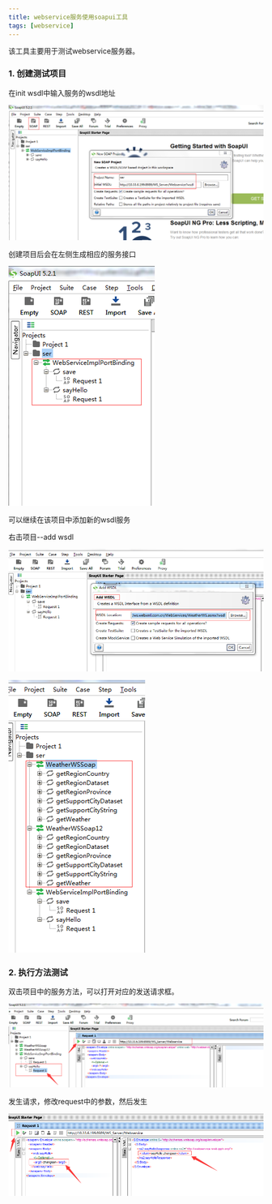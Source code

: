 ```yaml
---
title: webservice服务使用soapui工具
tags: [webservice]
---
```


该工具主要用于测试webservice服务器。

### 1. 创建测试项目

在init wsdl中输入服务的wsdl地址

![](/images/java_structure/webservice/webservicesoapuiproject.png)

创建项目后会在左侧生成相应的服务接口

![](/images/java_structure/webservice/webservicesoapuiprojecttree.png)

可以继续在该项目中添加新的wsdl服务

右击项目--add wsdl

![](/images/java_structure/webservice/webservicesoapuiprojectaddwsdl.png)

![](/images/java_structure/webservice/webservicesoapuiprojectaddwsdltree.png)

### 2. 执行方法测试

双击项目中的服务方法，可以打开对应的发送请求框。

![](/images/java_structure/webservice/webservicesoapuirequest.png)

发生请求，修改request中的参数，然后发生

![](/images/java_structure/webservice/webservicesoapuiresponse.png)